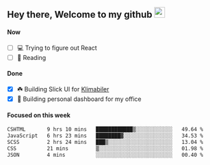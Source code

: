 ## Hey there, Welcome to my github <img src="https://media.giphy.com/media/hvRJCLFzcasrR4ia7z/giphy.gif" width="25px">

#### Now
- [ ] 💻 Trying to figure out React
- [ ] 📕 Reading

#### Done
- [x] ☘️ Building Slick UI for [Klimabiler](https://klimabiler.dk)
- [x] 🚀 Building personal dashboard for my office
 
 #### Focused on this week
<!--START_SECTION:waka-->

```txt
CSHTML       9 hrs 10 mins   ████████████▒░░░░░░░░░░░░   49.64 %
JavaScript   6 hrs 23 mins   ████████▓░░░░░░░░░░░░░░░░   34.53 %
SCSS         2 hrs 24 mins   ███▒░░░░░░░░░░░░░░░░░░░░░   13.04 %
CSS          21 mins         ▒░░░░░░░░░░░░░░░░░░░░░░░░   01.98 %
JSON         4 mins          ░░░░░░░░░░░░░░░░░░░░░░░░░   00.40 %
```

<!--END_SECTION:waka-->

